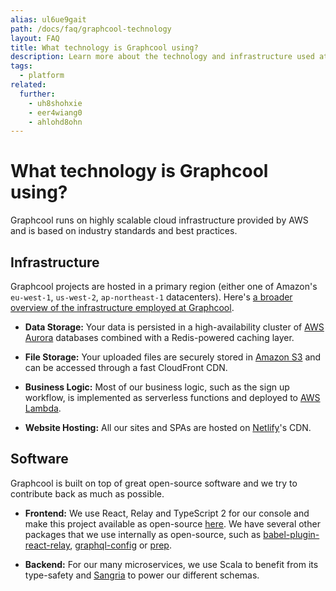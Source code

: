 ```yaml
---
alias: ul6ue9gait
path: /docs/faq/graphcool-technology
layout: FAQ
title: What technology is Graphcool using?
description: Learn more about the technology and infrastructure used at Graphcool.
tags:
  - platform
related:
  further:
    - uh8shohxie
    - eer4wiang0
    - ahlohd8ohn
---
```


# What technology is Graphcool using?

Graphcool runs on highly scalable cloud infrastructure provided by AWS and is based on industry standards and best practices.

## Infrastructure

Graphcool projects are hosted in a primary region (either one of Amazon's `eu-west-1`, `us-west-2`, `ap-northeast-1` datacenters). Here's [a broader overview of the infrastructure employed at Graphcool](https://blog.graph.cool/new-regions-and-improved-performance-7bbc0a35c880).


* **Data Storage:** Your data is persisted in a high-availability cluster of [AWS Aurora](https://aws.amazon.com/rds/aurora/) databases combined with a Redis-powered caching layer.

* **File Storage:** Your uploaded files are securely stored in [Amazon S3](https://aws.amazon.com/s3/) and can be accessed through a fast CloudFront CDN.

* **Business Logic:** Most of our business logic, such as the sign up workflow, is implemented as serverless functions and deployed to [AWS Lambda](http://docs.aws.amazon.com/lambda/latest/dg/welcome.html).

* **Website Hosting:** All our sites and SPAs are hosted on [Netlify](http://netlify.com)'s CDN.

## Software

Graphcool is built on top of great open-source software and we try to contribute back as much as possible.

* **Frontend:** We use React, Relay and TypeScript 2 for our console and make this project available as open-source [here](https://github.com/graphcool/console). We have several other packages that we use internally as open-source, such as [babel-plugin-react-relay](https://github.com/graphcool/babel-plugin-react-relay), [graphql-config](https://github.com/graphcool/graphql-config) or [prep](https://github.com/graphcool/prep).

* **Backend:** For our many microservices, we use Scala to benefit from its type-safety and [Sangria](https://github.com/sangria-graphql/sangria) to power our different schemas.
